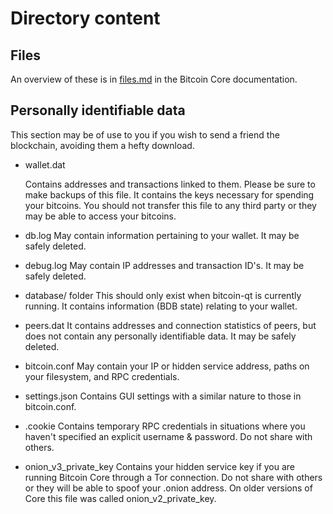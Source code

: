 # Directory content
## Files
An overview of these is in [files.md](https://github.com/bitcoin/bitcoin/blob/master/doc/files.md) in the Bitcoin Core documentation.

## Personally identifiable data
This section may be of use to you if you wish to send a friend the blockchain, avoiding them a hefty download.

- wallet.dat

  Contains addresses and transactions linked to them. Please be sure to make backups of this file. It contains the keys necessary for spending your bitcoins. You should not transfer this file to any third party or they may be able to access your bitcoins.
- db.log
May contain information pertaining to your wallet. It may be safely deleted.
- debug.log
May contain IP addresses and transaction ID's. It may be safely deleted.
- database/ folder
This should only exist when bitcoin-qt is currently running. It contains information (BDB state) relating to your wallet.
- peers.dat
It contains addresses and connection statistics of peers, but does not contain any personally identifiable data. It may be safely deleted.
- bitcoin.conf
May contain your IP or hidden service address, paths on your filesystem, and RPC credentials.
- settings.json
Contains GUI settings with a similar nature to those in bitcoin.conf.
- .cookie
Contains temporary RPC credentials in situations where you haven't specified an explicit username & password. Do not share with others.
- onion_v3_private_key
Contains your hidden service key if you are running Bitcoin Core through a Tor connection. Do not share with others or they will be able to spoof your .onion address. On older versions of Core this file was called onion_v2_private_key.



#
#
#
#
#
#
#
#
#
#
#
#
